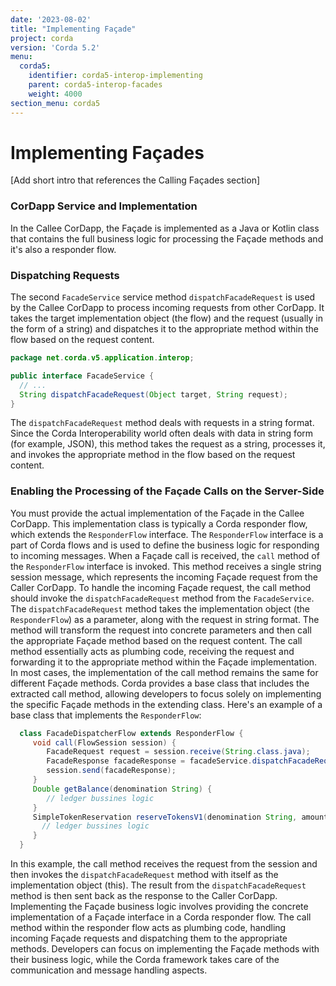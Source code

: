 ```yaml
---
date: '2023-08-02'
title: "Implementing Façade"
project: corda
version: 'Corda 5.2'
menu:
  corda5:
    identifier: corda5-interop-implementing
    parent: corda5-interop-facades
    weight: 4000
section_menu: corda5
---
```


# Implementing Façades

[Add short intro that references the Calling Façades section]

### CorDapp Service and Implementation

In the Callee CorDapp, the Façade is implemented as a Java or Kotlin class that
contains the full business logic for processing the Façade methods and it's also a responder flow.

### Dispatching Requests

The second `FacadeService` service method `dispatchFacadeRequest` is used by the Callee CorDapp to process incoming requests
from other CorDapp. It takes the target implementation object (the flow) and the request (usually in the form of a string)
and dispatches it to the appropriate method within the flow based on the request content.
   ```java
   package net.corda.v5.application.interop;

   public interface FacadeService {
     // ...
     String dispatchFacadeRequest(Object target, String request);
   }
   ```
The `dispatchFacadeRequest` method deals with requests in a string format. Since the Corda
Interoperability world often deals with data in string form (for example, JSON), this method takes the request as a string,
processes it, and invokes the appropriate method in the flow based on the request content.

### Enabling the Processing of the Façade Calls on the Server-Side

You must provide the actual implementation of the Façade in the Callee CorDapp. This implementation class is typically a
Corda responder flow, which extends the `ResponderFlow` interface. The `ResponderFlow` interface is a part of Corda flows
and is used to define the business logic for responding to incoming messages.
When a Façade call is received, the `call` method of the `ResponderFlow` interface is invoked.
This method receives a single string session message, which represents the incoming Façade request from the Caller
CorDapp. To handle the incoming Façade request, the call method should invoke the
`dispatchFacadeRequest` method from the `FacadeService`. The `dispatchFacadeRequest` method takes the implementation
object (the `ResponderFlow`) as a parameter, along with the request in string format. The method will transform the
request into concrete parameters and then call the appropriate Façade method based on the request content.
The call method essentially acts as plumbing code, receiving the request and forwarding it to the
appropriate method within the Façade implementation. In most cases, the implementation of the call method remains the
same for different Façade methods. Corda provides a base class that includes the extracted call method, allowing
developers to focus solely on implementing the specific Façade methods in the extending class.
Here's an example of a base class that implements the `ResponderFlow`:
```java
  class FacadeDispatcherFlow extends ResponderFlow {
     void call(FlowSession session) {
        FacadeRequest request = session.receive(String.class.java);
        FacadeResponse facadeResponse = facadeService.dispatchFacadeRequest(this, request);
        session.send(facadeResponse);
     }
     Double getBalance(denomination String) {
        // ledger bussines logic
     }
     SimpleTokenReservation reserveTokensV1(denomination String, amount BigDecimal) {
       // ledger bussines logic
     }
  }
```

In this example, the call method receives the request from the session and then invokes the `dispatchFacadeRequest`
method with itself as the implementation object (this). The result from the `dispatchFacadeRequest` method is then
sent back as the response to the Caller CorDapp.
Implementing the Façade business logic involves providing the concrete implementation of a Façade interface in a
Corda responder flow. The call method within the responder flow acts as plumbing code, handling incoming
Façade requests and dispatching them to the appropriate methods. Developers can focus on implementing the Façade
methods with their business logic, while the Corda framework takes care of the communication and message handling
aspects.


